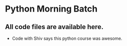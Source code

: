 # Python Morning Batch

## All code files are available here.

- Code with Shiv says this python course was awesome.
